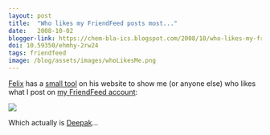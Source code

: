 ```yaml
---
layout: post
title:  "Who likes my FriendFeed posts most..."
date:   2008-10-02
blogger-link: https://chem-bla-ics.blogspot.com/2008/10/who-likes-my-friendfeed-posts-most.html
doi: 10.59350/ehmhy-2rw24
tags: friendfeed
image: /blog/assets/images/whoLikesMe.png
---
```


[Felix](http://comments.deasil.com/) has a [small tool](http://comments.deasil.com/2008/09/30/ff-likes-me-meter/#) on his website to show me
(or anyone else) who likes what I post on [my FriendFeed account](http://friendfeed.com/egonw):

![](/blog/assets/images/whoLikesMe.png)

Which actually is [Deepak](http://mndoci.com/blog/)...
